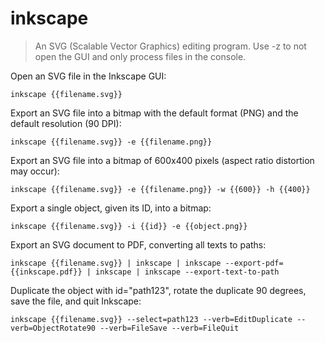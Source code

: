 inkscape
========

> An SVG (Scalable Vector Graphics) editing program.
> Use -z to not open the GUI and only process files in the console.

Open an SVG file in the Inkscape GUI:

    inkscape {{filename.svg}}

Export an SVG file into a bitmap with the default format (PNG) and the default resolution (90 DPI):

    inkscape {{filename.svg}} -e {{filename.png}}

Export an SVG file into a bitmap of 600x400 pixels (aspect ratio distortion may occur):

    inkscape {{filename.svg}} -e {{filename.png}} -w {{600}} -h {{400}}

Export a single object, given its ID, into a bitmap:

    inkscape {{filename.svg}} -i {{id}} -e {{object.png}}

Export an SVG document to PDF, converting all texts to paths:

    inkscape {{filename.svg}} | inkscape | inkscape --export-pdf={{inkscape.pdf}} | inkscape | inkscape --export-text-to-path

Duplicate the object with id="path123", rotate the duplicate 90 degrees, save the file, and quit Inkscape:

    inkscape {{filename.svg}} --select=path123 --verb=EditDuplicate --verb=ObjectRotate90 --verb=FileSave --verb=FileQuit
